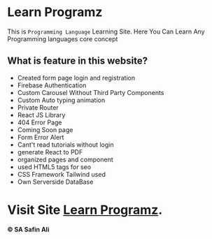 # **Learn Programz**

 This is `Programming Language` Learning Site. Here You Can Learn Any Programming languages core concept

 ## What is feature in this website?

 - Created form page login and registration
 - Firebase Authentication
 - Custom Carousel Without Third Party Components
 - Custom Auto typing animation
 - Private Router
 - React JS Library
 - 404 Error Page
 - Coming Soon page
 - Form Error Alert
 - Cant't read tutorials without login
 - generate React to PDF
 - organized pages and component
 - used HTML5 tags for seo
 - CSS Framework Tailwind used
 - Own Serverside DataBase

 [^note]:
    Named footnotes will still render with numbers instead of the text but allow easier identification and linking.  
    This footnote also has been made with a different syntax using 4 spaces for new lines.

# Visit Site [Learn Programz](https://learn-programz.web.app/).

**© SA Safin Ali**